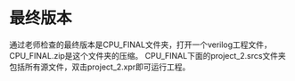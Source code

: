 # 最终版本
  通过老师检查的最终版本是CPU\_FINAL文件夹，打开一个verilog工程文件，CPU\_FINAL.zip是这个文件夹的压缩。
CPU\_FINAL下面的project\_2.srcs文件夹包括所有源文件，双击project\_2.xpr即可运行工程。
